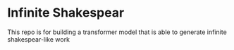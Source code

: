 # Infinite Shakespear
This repo is for building a transformer model that is able to generate infinite shakespear-like work
